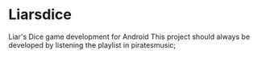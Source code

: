 # Liarsdice
Liar's Dice game development for Android
This project should always be developed by listening the playlist in piratesmusic;
